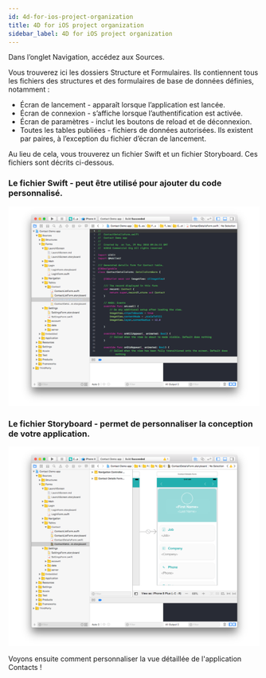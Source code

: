 ```yaml
---
id: 4d-for-ios-project-organization
title: 4D for iOS project organization
sidebar_label: 4D for iOS project organization
---
```

Dans l’onglet Navigation, accédez aux Sources.

Vous trouverez ici les dossiers Structure et Formulaires. Ils contiennent tous les fichiers des structures et des formulaires de base de données définies, notamment :

* Écran de lancement - apparaît lorsque l’application est lancée.
* Écran de connexion - s’affiche lorsque l’authentification est activée.
* Écran de paramètres - inclut les boutons de reload et de déconnexion.
* Toutes les tables publiées - fichiers de données autorisées. Ils existent par paires, à l’exception du fichier d’écran de lancement. 

Au lieu de cela, vous trouverez un fichier Swift et un fichier Storyboard. Ces fichiers sont décrits ci-dessous.

### Le fichier Swift - peut être utilisé pour ajouter du code personnalisé.

![Fichiers Swift](assets/customize-with-xcode/swift-file-Xcode-4D-for-iOS.png)

### Le fichier Storyboard - permet de personnaliser la conception de votre application.

![Fichier Storyboard](assets/customize-with-xcode/storyboard-file-Xcode-4D-for-iOS.png)

Voyons ensuite comment personnaliser la vue détaillée de l'application Contacts !